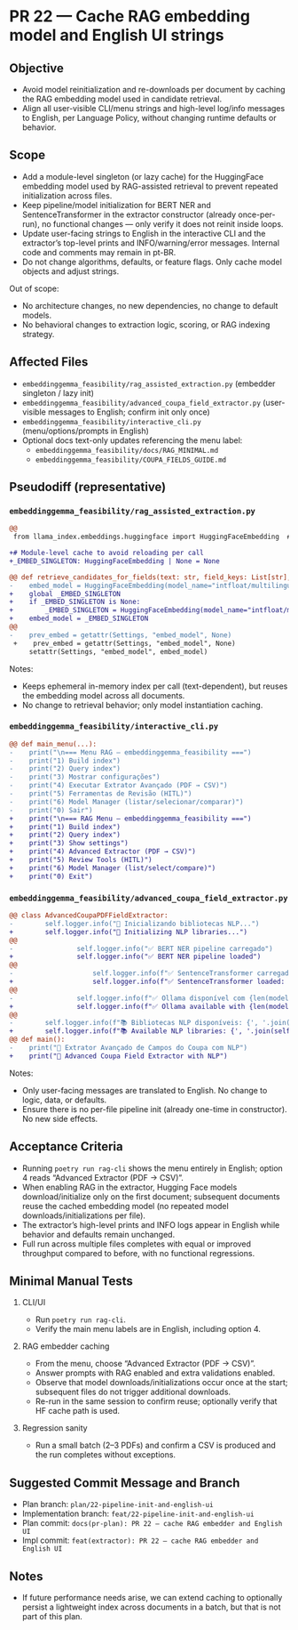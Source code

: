 # PR 22 — Cache RAG embedding model and English UI strings

## Objective
- Avoid model reinitialization and re-downloads per document by caching the RAG embedding model used in candidate retrieval.
- Align all user-visible CLI/menu strings and high-level log/info messages to English, per Language Policy, without changing runtime defaults or behavior.

## Scope
- Add a module-level singleton (or lazy cache) for the HuggingFace embedding model used by RAG-assisted retrieval to prevent repeated initialization across files.
- Keep pipeline/model initialization for BERT NER and SentenceTransformer in the extractor constructor (already once-per-run), no functional changes — only verify it does not reinit inside loops.
- Update user-facing strings to English in the interactive CLI and the extractor’s top-level prints and INFO/warning/error messages. Internal code and comments may remain in pt-BR.
- Do not change algorithms, defaults, or feature flags. Only cache model objects and adjust strings.

Out of scope:
- No architecture changes, no new dependencies, no change to default models.
- No behavioral changes to extraction logic, scoring, or RAG indexing strategy.

## Affected Files
- `embeddinggemma_feasibility/rag_assisted_extraction.py` (embedder singleton / lazy init)
- `embeddinggemma_feasibility/advanced_coupa_field_extractor.py` (user-visible messages to English; confirm init only once)
- `embeddinggemma_feasibility/interactive_cli.py` (menu/options/prompts in English)
- Optional docs text-only updates referencing the menu label:
  - `embeddinggemma_feasibility/docs/RAG_MINIMAL.md`
  - `embeddinggemma_feasibility/COUPA_FIELDS_GUIDE.md`

## Pseudodiff (representative)

### `embeddinggemma_feasibility/rag_assisted_extraction.py`
```diff
@@
 from llama_index.embeddings.huggingface import HuggingFaceEmbedding  # type: ignore

+# Module-level cache to avoid reloading per call
+_EMBED_SINGLETON: HuggingFaceEmbedding | None = None

@@ def retrieve_candidates_for_fields(text: str, field_keys: List[str], top_k: int = 3) -> Dict[str, List[str]]:
-    embed_model = HuggingFaceEmbedding(model_name="intfloat/multilingual-e5-small")
+    global _EMBED_SINGLETON
+    if _EMBED_SINGLETON is None:
+        _EMBED_SINGLETON = HuggingFaceEmbedding(model_name="intfloat/multilingual-e5-small")
+    embed_model = _EMBED_SINGLETON
@@
-    prev_embed = getattr(Settings, "embed_model", None)
 +    prev_embed = getattr(Settings, "embed_model", None)
     setattr(Settings, "embed_model", embed_model)
```

Notes:
- Keeps ephemeral in-memory index per call (text-dependent), but reuses the embedding model across all documents.
- No change to retrieval behavior; only model instantiation caching.

### `embeddinggemma_feasibility/interactive_cli.py`
```diff
@@ def main_menu(...):
-    print("\n=== Menu RAG — embeddinggemma_feasibility ===")
-    print("1) Build index")
-    print("2) Query index")
-    print("3) Mostrar configurações")
-    print("4) Executar Extrator Avançado (PDF → CSV)")
-    print("5) Ferramentas de Revisão (HITL)")
-    print("6) Model Manager (listar/selecionar/comparar)")
-    print("0) Sair")
+    print("\n=== RAG Menu — embeddinggemma_feasibility ===")
+    print("1) Build index")
+    print("2) Query index")
+    print("3) Show settings")
+    print("4) Advanced Extractor (PDF → CSV)")
+    print("5) Review Tools (HITL)")
+    print("6) Model Manager (list/select/compare)")
+    print("0) Exit")
```

### `embeddinggemma_feasibility/advanced_coupa_field_extractor.py`
```diff
@@ class AdvancedCoupaPDFFieldExtractor:
-        self.logger.info("🔧 Inicializando bibliotecas NLP...")
+        self.logger.info("🔧 Initializing NLP libraries...")
@@
-                self.logger.info("✅ BERT NER pipeline carregado")
+                self.logger.info("✅ BERT NER pipeline loaded")
@@
-                    self.logger.info(f"✅ SentenceTransformer carregado: {model_name}")
+                    self.logger.info(f"✅ SentenceTransformer loaded: {model_name}")
@@
-                self.logger.info(f"✅ Ollama disponível com {len(models['models'])} modelos")
+                self.logger.info(f"✅ Ollama available with {len(models['models'])} models")
@@
-        self.logger.info(f"📚 Bibliotecas NLP disponíveis: {', '.join(self.available_libraries)}")
+        self.logger.info(f"📚 Available NLP libraries: {', '.join(self.available_libraries)}")
@@ def main():
-    print("📄 Extrator Avançado de Campos do Coupa com NLP")
+    print("📄 Advanced Coupa Field Extractor with NLP")
```

Notes:
- Only user-facing messages are translated to English. No change to logic, data, or defaults.
- Ensure there is no per-file pipeline init (already one-time in constructor). No new side effects.

## Acceptance Criteria
- Running `poetry run rag-cli` shows the menu entirely in English; option 4 reads “Advanced Extractor (PDF → CSV)”.
- When enabling RAG in the extractor, Hugging Face models download/initialize only on the first document; subsequent documents reuse the cached embedding model (no repeated model downloads/initializations per file).
- The extractor’s high-level prints and INFO logs appear in English while behavior and defaults remain unchanged.
- Full run across multiple files completes with equal or improved throughput compared to before, with no functional regressions.

## Minimal Manual Tests
1) CLI/UI
   - Run `poetry run rag-cli`.
   - Verify the main menu labels are in English, including option 4.

2) RAG embedder caching
   - From the menu, choose “Advanced Extractor (PDF → CSV)”.
   - Answer prompts with RAG enabled and extra validations enabled.
   - Observe that model downloads/initializations occur once at the start; subsequent files do not trigger additional downloads.
   - Re-run in the same session to confirm reuse; optionally verify that HF cache path is used.

3) Regression sanity
   - Run a small batch (2–3 PDFs) and confirm a CSV is produced and the run completes without exceptions.

## Suggested Commit Message and Branch
- Plan branch: `plan/22-pipeline-init-and-english-ui`
- Implementation branch: `feat/22-pipeline-init-and-english-ui`
- Plan commit: `docs(pr-plan): PR 22 — cache RAG embedder and English UI`
- Impl commit: `feat(extractor): PR 22 — cache RAG embedder and English UI`

## Notes
- If future performance needs arise, we can extend caching to optionally persist a lightweight index across documents in a batch, but that is not part of this plan.

